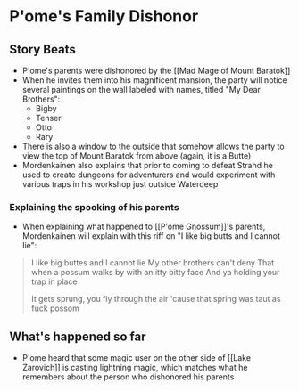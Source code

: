 # P'ome's Family Dishonor
## Story Beats
* P'ome's parents were dishonored by the [[Mad Mage of Mount Baratok]]
* When he invites them into his magnificent mansion, the party will notice several paintings on the wall labeled with names, titled "My Dear Brothers":
  * Bigby
  * Tenser
  * Otto
  * Rary
* There is also a window to the outside that somehow allows the party to view the top of Mount Baratok from above (again, it is a Butte)
* Mordenkainen also explains that prior to coming to defeat Strahd he used to create dungeons for adventurers and would experiment with various traps in his workshop just outside Waterdeep

### Explaining the spooking of his parents
* When explaining what happened to [[P'ome Gnossum]]'s parents, Mordenkainen will explain with this riff on "I like big butts and I cannot lie":
> I like big buttes and I cannot lie
> My other brothers can't deny
> That when a possum walks by with an itty bitty face
> And ya holding your trap in place
> 
> It gets sprung, you fly through the air
> 'cause that spring was taut as fuck
> possom

## What's happened so far
* P'ome heard that some magic user on the other side of [[Lake Zarovich]] is casting lightning magic, which matches what he remembers about the person who dishonored his parents